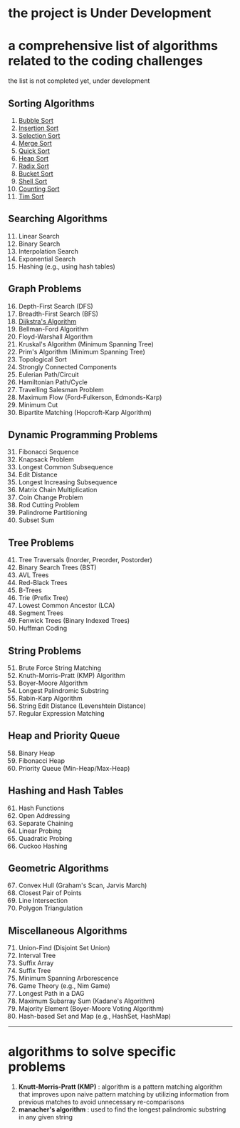 # the project is Under Development
# a comprehensive list of algorithms related to the coding challenges
the list is not completed yet, under development

## Sorting Algorithms
1. [Bubble Sort](https://github.com/neomn/Algorithms_Recap/tree/main/sorting#bubble-sort)
1. [Insertion Sort](https://github.com/neomn/Algorithms_Recap/tree/main/sorting#insertion-sort)
1. [Selection Sort](https://github.com/neomn/Algorithms_Recap/tree/main/sorting#selection-sort)
1. [Merge Sort](https://github.com/neomn/Algorithms_Recap/tree/main/sorting#merge-sort)
1. [Quick Sort](https://github.com/neomn/Algorithms_Recap/tree/main/sorting#quicksort)
1. [Heap Sort](https://github.com/neomn/Algorithms_Recap/tree/main/sorting#heapsort)
1. [Radix Sort](https://github.com/neomn/Algorithms_Recap/tree/main/sorting#radix-sort)
1. [Bucket Sort](https://github.com/neomn/Algorithms_Recap/tree/main/sorting#bucket-sort)
1. [Shell Sort](https://github.com/neomn/Algorithms_Recap/tree/main/sorting#shellsort)
1. [Counting Sort](https://github.com/neomn/Algorithms_Recap/tree/main/sorting#counting-sort)
1. [Tim Sort]()

## Searching Algorithms
11. Linear Search
12. Binary Search
13. Interpolation Search
14. Exponential Search
15. Hashing (e.g., using hash tables)

## Graph Problems
16. Depth-First Search (DFS)
17. Breadth-First Search (BFS)
18. [Dijkstra's Algorithm](https://github.com/neomn/Algorithms_Recap/blob/main/graphs/README.md#dijkstra)
19. Bellman-Ford Algorithm
20. Floyd-Warshall Algorithm
21. Kruskal's Algorithm (Minimum Spanning Tree)
22. Prim's Algorithm (Minimum Spanning Tree)
23. Topological Sort
24. Strongly Connected Components
25. Eulerian Path/Circuit
26. Hamiltonian Path/Cycle
27. Travelling Salesman Problem
28. Maximum Flow (Ford-Fulkerson, Edmonds-Karp)
29. Minimum Cut
30. Bipartite Matching (Hopcroft-Karp Algorithm)

## Dynamic Programming Problems
31. Fibonacci Sequence
32. Knapsack Problem
33. Longest Common Subsequence
34. Edit Distance
35. Longest Increasing Subsequence
36. Matrix Chain Multiplication
37. Coin Change Problem
38. Rod Cutting Problem
39. Palindrome Partitioning
40. Subset Sum

## Tree Problems
41. Tree Traversals (Inorder, Preorder, Postorder)
42. Binary Search Trees (BST)
43. AVL Trees
44. Red-Black Trees
45. B-Trees
46. Trie (Prefix Tree)
47. Lowest Common Ancestor (LCA)
48. Segment Trees
49. Fenwick Trees (Binary Indexed Trees)
50. Huffman Coding

## String Problems
51. Brute Force String Matching
52. Knuth-Morris-Pratt (KMP) Algorithm
53. Boyer-Moore Algorithm
54. Longest Palindromic Substring
55. Rabin-Karp Algorithm
56. String Edit Distance (Levenshtein Distance)
57. Regular Expression Matching

## Heap and Priority Queue
58. Binary Heap
59. Fibonacci Heap
60. Priority Queue (Min-Heap/Max-Heap)

## Hashing and Hash Tables
61. Hash Functions
62. Open Addressing
63. Separate Chaining
64. Linear Probing
65. Quadratic Probing
66. Cuckoo Hashing

## Geometric Algorithms
67. Convex Hull (Graham's Scan, Jarvis March)
68. Closest Pair of Points
69. Line Intersection
70. Polygon Triangulation

## Miscellaneous Algorithms
71. Union-Find (Disjoint Set Union)
72. Interval Tree
73. Suffix Array
74. Suffix Tree
75. Minimum Spanning Arborescence
76. Game Theory (e.g., Nim Game)
77. Longest Path in a DAG
78. Maximum Subarray Sum (Kadane's Algorithm)
79. Majority Element (Boyer-Moore Voting Algorithm)
80. Hash-based Set and Map (e.g., HashSet, HashMap)

-------------------------------------------------------------
# algorithms to solve specific problems
1. **Knutt-Morris-Pratt (KMP)** : algorithm is a pattern matching algorithm that improves upon naive pattern matching by utilizing information from previous matches to avoid unnecessary re-comparisons
1. **manacher's algorithm** : used to find the longest palindromic substring in any given string
